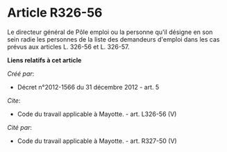 # Article R326-56

Le directeur général de Pôle emploi ou la personne qu'il désigne en son sein radie les personnes de la liste des demandeurs
d'emploi dans les cas prévus aux articles L. 326-56 et L. 326-57.

**Liens relatifs à cet article**

_Créé par_:

  - Décret n°2012-1566 du 31 décembre 2012 - art. 5

_Cite_:

  - Code du travail applicable à Mayotte. - art. L326-56 (V)

_Cité par_:

  - Code du travail applicable à Mayotte. - art. R327-50 (V)
